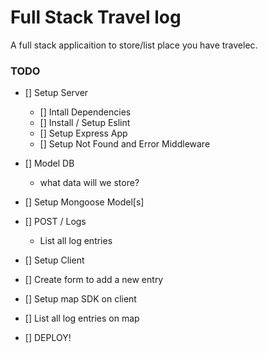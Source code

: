 # Full Stack Travel log

A full stack applicaition to store/list place you have travelec.

### TODO

* [] Setup Server
  * [] Intall Dependencies
  * [] Install / Setup Eslint 
  * [] Setup Express App
  * [] Setup Not Found and Error Middleware

* [] Model DB
  * what data will we store?

* [] Setup Mongoose Model[s]
* [] POST / Logs
  * List all log entries

* [] Setup Client 
* [] Create form to add a new entry
* [] Setup map SDK on client 
* [] List all log entries on map
* [] DEPLOY!
